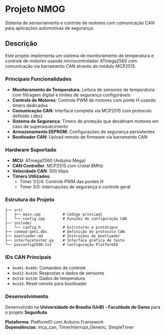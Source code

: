 # Projeto NMOG

Sistema de sensoriamento e controle de motores com comunicação CAN para aplicações automotivas de segurança.

## Descrição

Este projeto implementa um sistema de monitoramento de temperatura e controle de motores usando microcontrolador ATmega2560 com comunicação via barramento CAN através do módulo MCP2515.

### Principais Funcionalidades

- **Monitoramento de Temperatura**: Leitura de sensores de temperatura com filtragem digital e limites de segurança configuráveis
- **Controle de Motores**: Controle PWM de motores com ponte H usando timers dedicados
- **Comunicação CAN**: Interface completa via MCP2515 com protocolo definido (.dbc)
- **Sistema de Segurança**: Timers de proteção que desativam motores em caso de superaquecimento
- **Armazenamento EEPROM**: Configurações de segurança persistentes
- **Bootloader CAN**: Upload remoto de firmware via barramento CAN

### Hardware Suportado

- **MCU**: ATmega2560 (Arduino Mega)
- **CAN Controller**: MCP2515 com cristal 8MHz
- **Velocidade CAN**: 500 kbps
- **Timers Utilizados**: 
  - Timer 1/2/4: Controle PWM das pontes H
  - Timer 3/5: Interrupções de segurança e controle geral

### Estrutura do Projeto

```
├── src/
│   ├── main.cpp          # Código principal
│   └── config.cpp        # Funções de configuração CAN
├── include/
│   └── config.h          # Estruturas e protótipos
├── canmod-gen1.dbc       # Definição do protocolo CAN
├── bootloader.md         # Instruções do bootloader
├── interfacetester.py    # Interface gráfica de teste
└── pioconfig2560.txt     # Configuração PlatformIO
```

### IDs CAN Principais

- `0x401-0x405`: Comandos de controle
- `0x422-0x426`: Respostas e dados de sensores  
- `0x510-0x530`: Dados de temperatura
- `0x243`: Reset remoto para bootloader

### Desenvolvimento

Desenvolvido na **Universidade de Brasília (UnB) - Faculdade do Gama** para o projeto **SegurAuto**.

**Plataforma**: PlatformIO com Arduino Framework  
**Dependências**: mcp_can, TimerInterrupt_Generic, SimpleTimer
